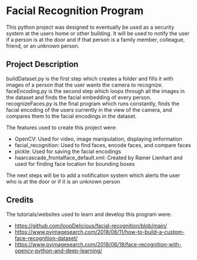 # Facial Recognition Program
This python project was designed to eventually be used as a security system at the users home or other building. It will be used to notify the user if a person is at the door and if that person is a family member, colleague, friend, or an unknown person. 
## Project Description
buildDataset.py is the first step which creates a folder and fills it with images of a person that the user wants the camera to recognize.  
faceEncoding.py is the second step which loops through all the images in the dataset and finds the facial embedding of every person.  
recognizeFaces.py is the final program which runs constantly, finds the facial encoding of the users currently in the view of the camera, and compares them to the facial encodings in the dataset.

The features used to create this project were:  
  - OpenCV: Used for video, image manipulation, displaying imformation  
  - facial_recognition: Used to find faces, encode faces, and compare faces  
  - pickle: Used for saving the facial encodings  
  - haarcascade_frontalface_default.xml: Created by Rainer Lienhart and used for finding face location for bounding boxes  

The next steps will be to add a notification system which alerts the user who is at the door or if it is an unknown person
## Credits
The tutorials/websites used to learn and develop this program were:  
  - https://github.com/loopDelicious/facial-recognition/blob/main/  
  - https://www.pyimagesearch.com/2018/06/11/how-to-build-a-custom-face-recognition-dataset/  
  - https://www.pyimagesearch.com/2018/06/18/face-recognition-with-opencv-python-and-deep-learning/  
  
